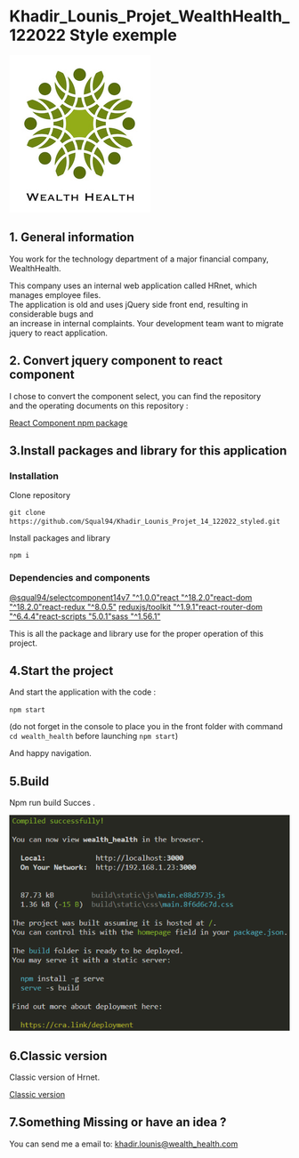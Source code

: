 # Khadir_Lounis_Projet_WealthHealth_122022 Style exemple

![](./wealth_health/src/Assets/img/wealthHealth.png)

## 1. General information

You work for the technology department of a major financial company, WealthHealth.

This company uses an internal web application called HRnet, which manages employee files.  
The application is old and uses jQuery side front end, resulting in considerable bugs and  
an increase in internal complaints.
Your development team want to migrate jquery to react application.

## 2. Convert jquery component to react component

I chose to convert the component select, you can find the repository  
and the operating documents on this repository :

[React Component npm package](https://github.com/Squal94/Khadir_Lounis_Projet_14_122022_LibrarySelectv2.git)

## 3.Install packages and library for this application

### Installation

Clone repository

```
git clone https://github.com/Squal94/Khadir_Lounis_Projet_14_122022_styled.git
```

Install packages and library

```
npm i
```

### Dependencies and components

[@squal94/selectcomponent14v7 "^1.0.0"](https://github.com/Squal94/Khadir_Lounis_Projet_14_122022_LibrarySelectv2.git)[react "^18.2.0"](https://github.com/facebook/react/blob/main/CHANGELOG.md#1820-june-14-2022)[react-dom "^18.2.0"](https://github.com/facebook/react)[react-redux "^8.0.5"](https://github.com/reduxjs/react-redux)
[reduxjs/toolkit "^1.9.1"](https://github.com/reduxjs/redux-toolkit)[react-router-dom "^6.4.4"](https://github.com/remix-run/react-router)[react-scripts "5.0.1"](https://github.com/facebook/create-react-app)[sass "^1.56.1"](https://github.com/sass/dart-sass)

This is all the package and library use for the proper operation of this project.

## 4.Start the project

And start the application with the code :

`npm start`

(do not forget in the console to place you in the front folder with command
`cd wealth_health` before launching `npm start`)

And happy navigation.

## 5.Build

Npm run build Succes .

![](./wealth_health/src/Assets/img/CompiledSucess.png)

## 6.Classic version

Classic version of Hrnet.

[Classic version](https://github.com/Squal94/Khadir_Lounis_Projet_14_122022.git)

## 7.Something Missing or have an idea ?

You can send me a email to: khadir.lounis@wealth_health.com
